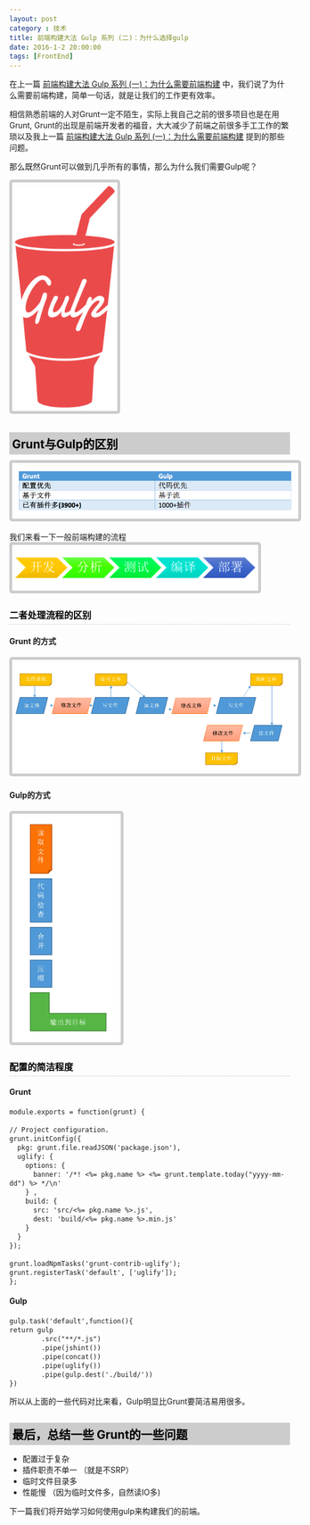 ```yaml
---
layout: post
category : 技术
title: 前端构建大法 Gulp 系列 (二)：为什么选择gulp 
date: 2016-1-2 20:00:00
tags: [FrontEnd]
---
```


<style>
    h2 {
        color: #000;
        padding: 5px;
        margin-bottom: 10px;
        font-weight: bolder;
        background-color: #ccc;
    }
    
    h3 {
        color: #000;
        border-bottom: dashed 1px #ccc;
        padding-bottom: 5px;
        margin-bottom: 10px;
        font-weight: bolder;
    }
    
    img {
        border: solid 5px #ccc;
        padding: 5px;
        border-radius: 5px;
        text-align: center;
        max-height: 400px;
    }
</style>


在上一篇 [前端构建大法 Gulp 系列 (一)：为什么需要前端构建](http://www.cnblogs.com/cnblogsfans/p/5093012.html) 中，我们说了为什么需要前端构建，简单一句话，就是让我们的工作更有效率。

相信熟悉前端的人对Grunt一定不陌生，实际上我自己之前的很多项目也是在用Grunt, Grunt的出现是前端开发者的福音，大大减少了前端之前很多手工工作的繁琐以及我上一篇 [前端构建大法 Gulp 系列 (一)：为什么需要前端构建](http://www.cnblogs.com/cnblogsfans/p/5093012.html) 提到的那些问题。

那么既然Grunt可以做到几乎所有的事情，那么为什么我们需要Gulp呢？

<img class="img-responsive" src="/assets/images/gulp/1.png" />

## Grunt与Gulp的区别

<img class="img-responsive" src="/assets/images/gulp/2.png" />

我们来看一下一般前端构建的流程
<img class="img-responsive" src="/assets/images/gulp/3.png" />

###  二者处理流程的区别
#### Grunt 的方式

<img class="img-responsive" src="/assets/images/gulp/4.png" />

#### Gulp的方式

<img class="img-responsive" src="/assets/images/gulp/5.png" />

###  配置的简洁程度

#### Grunt

    module.exports = function(grunt) {

    // Project configuration.
    grunt.initConfig({
      pkg: grunt.file.readJSON('package.json'),
      uglify: {
        options: {
          banner: '/*! <%= pkg.name %> <%= grunt.template.today("yyyy-mm-dd") %> */\n'
        } ,
        build: {
          src: 'src/<%= pkg.name %>.js',
          dest: 'build/<%= pkg.name %>.min.js'
        }
      }
    });
 
    grunt.loadNpmTasks('grunt-contrib-uglify'); 
    grunt.registerTask('default', ['uglify']);
    };

#### Gulp

    gulp.task('default',function(){    
    return gulp
            .src("**/*.js")
            .pipe(jshint())
            .pipe(concat())
            .pipe(uglify())
            .pipe(gulp.dest('./build/'))        
    })

所以从上面的一些代码对比来看，Gulp明显比Grunt要简洁易用很多。

## 最后，总结一些 Grunt的一些问题

* 配置过于复杂
* 插件职责不单一 （就是不SRP）
* 临时文件目录多
* 性能慢 （因为临时文件多，自然读IO多)

下一篇我们将开始学习如何使用gulp来构建我们的前端。